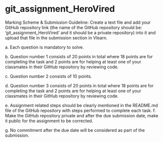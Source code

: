 # git_assignment_HeroVired
 Marking Scheme & Submission Guideline: Create a text file and add your GitHub repository link (the name of the GitHub repository should be: ‘git_assignment_HeroVired’ and it should be a private repository) into it and upload that file in the submission section in Vlearn.

 a. Each question is mandatory to solve.

 b. Question number 1 consists of 20 points in total where 18 points are for completing the task and 2 points are for helping at least one of your classmates in their GitHub repository by reviewing code.

 c. Question number 2 consists of 10 points.

 d. Question number 3 consists of 20 points in total where 18 points are for completing the task and 2 points are for helping at least one of your classmates in their GitHub repository by reviewing code.

 e. Assignment related steps should be clearly mentioned in the README.md file of the GitHub repository with steps performed to complete each task. f. Make the GitHub repository private and after the due submission date, make it public for the assignment to be corrected.

 g. No commitment after the due date will be considered as part of the submission.